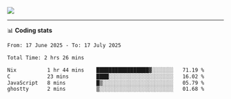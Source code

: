<picture>
  <source
  srcset="https://github-readme-stats.vercel.app/api?username=sant0s12&show_icons=true&theme=dark"
  media="(prefers-color-scheme: dark)"
  />
  <source
  srcset="https://github-readme-stats.vercel.app/api?username=sant0s12&show_icons=true"
  media="(prefers-color-scheme: light)"
  />
  <img src="https://github-readme-stats.vercel.app/api?username=sant0s12&show_icons=true" />
</picture>

---

📊 **Coding stats**

<!--START_SECTION:waka-->

```txt
From: 17 June 2025 - To: 17 July 2025

Total Time: 2 hrs 26 mins

Nix          1 hr 44 mins    █████████████████▓░░░░░░░   71.19 %
C            23 mins         ████░░░░░░░░░░░░░░░░░░░░░   16.02 %
JavaScript   8 mins          █▒░░░░░░░░░░░░░░░░░░░░░░░   05.79 %
ghostty      2 mins          ▒░░░░░░░░░░░░░░░░░░░░░░░░   01.68 %
```

<!--END_SECTION:waka-->
